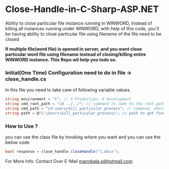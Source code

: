# Close-Handle-in-C-Sharp-ASP.NET
Ability to close particular file instance running in WINWORD, Instead of killing all instances running under WINWORD, with help of this code, you'll be having ability to close particular file using filename of the file need to be closed

**If multiple file(word file) is opened in server, and you want close particular word file using filename instead of closing/killing entire WINWORD instance. This Repo wil help you todo so.**

### Initial(One Time) Configuration need to do in file -> close_handle.cs
In this file you need to take care of following variable values.
```csharp
string environment = "C"; // C-Production, K-Development
string cmd_root_path = "cd ../../"; // command to come to the root path
string cmd_path = "cd users/kill_particular_process"; // command, where you need to store(output.txt)/run(Closing Handle) the Handle
string path = @"C:\Users\kill_particular_process\"; // path to get find the handle id using file name from the output.txt file
```

### How to Use ?
you can use the class file by invoking where you want and you can use the below code
```csharp
bool response = close_handle.closeHandle("1.docx");
```

For More Info: Contact Over E-Mail manobala.s@hotmail.com
